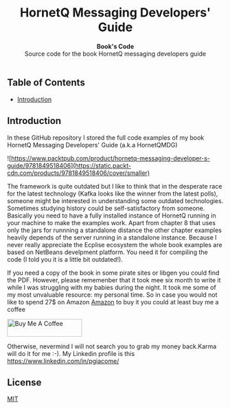 <h1 align="center">HornetQ Messaging Developers' Guide</h1>


<div align="center">
  <strong>Book's Code</strong>
</div>
<div align="center">
   Source code for the book HornetQ messaging developers guide
</div>

<br />

## Table of Contents
- [Introduction](#Introduction)
## Introduction
In these GitHub repository I stored the full code examples of my book HornetQ Messaging Developers' Guide (a.k.a HornetQMDG) 

![https://www.packtpub.com/product/hornetq-messaging-developer-s-guide/9781849518406](https://static.packt-cdn.com/products/9781849518406/cover/smaller)

 
 
The framework is quite outdated but I like to think that in the desperate race for the latest technology (Kafka looks like the winner from the latest polls), someone might be interested in understanding some outdated technologies. 
Sometimes studying history could be self-satisfactory from someone.
Basically you need to have a fully installed instance of HornetQ running in your machine to make the examples work. 
Apart from chapter 8 that uses only the jars for runnning a standalone distance the other chapter examples heavily depends of the server running in a standalone instance. 
Because I never really appreciate the Ecplise ecosystem the whole book examples are based on NetBeans develpment platform. You need it for compiling the code (I told you it is a little bit outdated!).  

If you need a copy of the book in some pirate sites or libgen you could find the PDF. However, please rememenber that it took mee six month to write it while I was struggling with my babies during the night. It took me some of my most unvaluable resource: my personal time. So in case you would not like to spend 27$ on Amazon [Amazon](https://www.amazon.com/HornetQ-Messaging-Developers-Guide-Giacomelli-ebook/dp/B009X5KIGE/ref=sr_1_1?dchild=1&keywords=hornetq&qid=1599849896&sr=8-1) to buy it you could at least buy me a coffee 

<a href="buymeacoffee.com/aRuj8Ug" target="_blank"><img src="https://cdn.buymeacoffee.com/buttons/default-blue.png" alt="Buy Me A Coffee" height="41" width="174"></a>

Otherwise, nevermind I will not search you to grab my money back.Karma will do it for me :-). My Linkedin profile is this https://www.linkedin.com/in/pgiacome/

## License
[MIT](https://tldrlegal.com/license/mit-license)
